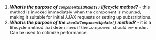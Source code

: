 1. ***What is the purpose of `componentDidMount()` lifecycle method?*** - this method is invoked immediately when the component is mounted, making it suitable for initial AJAX requests or setting up subscriptions.
2. ***What is the purpose of the `shouldComponentUpdate()` method?*** - it is a lifecycle method that determines if the component should re-render. Can be used to optimize performance.